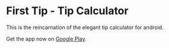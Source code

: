First Tip - Tip Calculator
========


This is the reincarnation of the elegant tip calculator for android.

Get the app now on [Google Play](https://play.google.com/store/apps/details?id=com.reliqartz.firsttipcalc).

